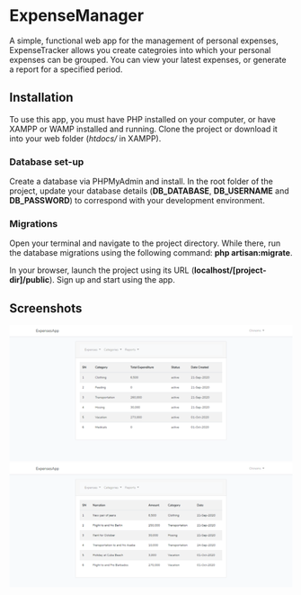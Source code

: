 # ExpenseManager
A simple, functional web app for the management of personal expenses, ExpenseTracker allows you create categroies into which your personal expenses can be grouped.
You can view your latest expenses, or generate a report for a specified period.

## Installation
To use this app, you must have PHP installed on your computer, or have XAMPP or WAMP installed and running. Clone the project or download it into your web folder (*htdocs/* in XAMPP). 
### Database set-up
Create a database via PHPMyAdmin and install. In the root folder of the project, update your database details (**DB_DATABASE**, **DB_USERNAME** and **DB_PASSWORD**) to correspond with your development environment.
### Migrations
Open your terminal and navigate to the project directory. While there, run the database migrations using the following command:
**php artisan:migrate**.

In your browser, launch the project using its URL (**localhost/[project-dir]/public**). Sign up and start using the app.
## Screenshots

<img src="expensetracker-categories.png">
<img src="expensetracker-expenses.png">
